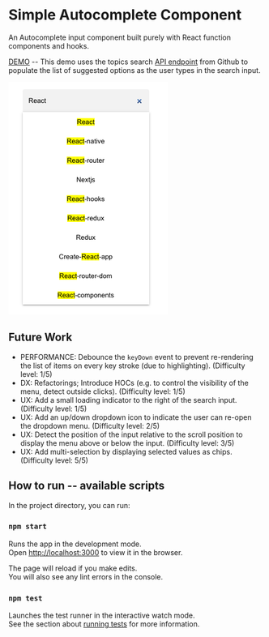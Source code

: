 # Simple Autocomplete Component 

An Autocomplete input component built purely with React function components and hooks.

[DEMO](https://zv3-autocomplete.netlify.app) -- This demo uses the topics search [API endpoint](https://docs.github.com/en/rest/search#search-topics) from Github to populate the list of suggested options as the user types in the search input.

![screenshot](screenshot.png)

## Future Work

- PERFORMANCE: Debounce the `keyDown` event to prevent re-rendering the list of items on every key stroke (due to highlighting). (Difficulty level: 1/5)
- DX: Refactorings; Introduce HOCs (e.g. to control the visibility of the menu, detect outside clicks). (Difficulty level: 1/5)
- UX: Add a small loading indicator to the right of the search input. (Difficulty level: 1/5)
- UX: Add an up/down dropdown icon to indicate the user can re-open the dropdown menu. (Difficulty level: 2/5)
- UX: Detect the position of the input relative to the scroll position to display the menu above or below the input. (Difficulty level: 3/5)
- UX: Add multi-selection by displaying selected values as chips. (Difficulty level: 5/5)

## How to run -- available scripts

In the project directory, you can run:

### `npm start`

Runs the app in the development mode.\
Open [http://localhost:3000](http://localhost:3000) to view it in the browser.

The page will reload if you make edits.\
You will also see any lint errors in the console.

### `npm test`

Launches the test runner in the interactive watch mode.\
See the section about [running tests](https://facebook.github.io/create-react-app/docs/running-tests) for more information.

